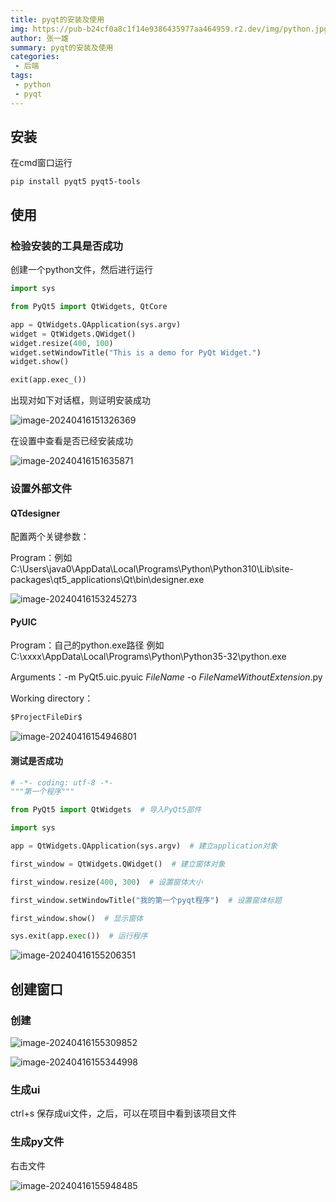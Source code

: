 ```yaml
---
title: pyqt的安装及使用
img: https://pub-b24cf0a8c1f14e9386435977aa464959.r2.dev/img/python.jpg
author: 张一雄
summary: pyqt的安装及使用
categories:
 - 后端
tags:
 - python
 - pyqt
---
```


## 安装

在cmd窗口运行

```shell
pip install pyqt5 pyqt5-tools
```

## 使用

### 检验安装的工具是否成功

创建一个python文件，然后进行运行

```python
import sys

from PyQt5 import QtWidgets, QtCore

app = QtWidgets.QApplication(sys.argv)
widget = QtWidgets.QWidget()
widget.resize(400, 100)
widget.setWindowTitle("This is a demo for PyQt Widget.")
widget.show()

exit(app.exec_())

```

出现对如下对话框，则证明安装成功

![image-20240416151326369](https://pub-b24cf0a8c1f14e9386435977aa464959.r2.dev/img/20240416151328.png)

在设置中查看是否已经安装成功

![image-20240416151635871](https://pub-b24cf0a8c1f14e9386435977aa464959.r2.dev/img/20240416151638.png)

### 设置外部文件

#### QTdesigner

配置两个关键参数：

Program：例如 C:\Users\java0\AppData\Local\Programs\Python\Python310\Lib\site-packages\qt5_applications\Qt\bin\designer.exe

![image-20240416153245273](https://pub-b24cf0a8c1f14e9386435977aa464959.r2.dev/img/20240416153247.png)

#### PyUIC

Program：自己的python.exe路径 例如 C:\xxxx\AppData\Local\Programs\Python\Python35-32\python.exe

Arguments：-m PyQt5.uic.pyuic $FileName$ -o $FileNameWithoutExtension$.py

Working directory：

```txt
$ProjectFileDir$
```

![image-20240416154946801](https://pub-b24cf0a8c1f14e9386435977aa464959.r2.dev/img/20240416154949.png)

#### 测试是否成功

```python
# -*- coding: utf-8 -*-
"""第一个程序"""

from PyQt5 import QtWidgets  # 导入PyQt5部件

import sys

app = QtWidgets.QApplication(sys.argv)  # 建立application对象

first_window = QtWidgets.QWidget()  # 建立窗体对象

first_window.resize(400, 300)  # 设置窗体大小

first_window.setWindowTitle("我的第一个pyqt程序")  # 设置窗体标题

first_window.show()  # 显示窗体

sys.exit(app.exec())  # 运行程序
```

![image-20240416155206351](https://pub-b24cf0a8c1f14e9386435977aa464959.r2.dev/img/20240416155208.png)

## 创建窗口

### 创建

![image-20240416155309852](https://pub-b24cf0a8c1f14e9386435977aa464959.r2.dev/img/20240416155312.png)

![image-20240416155344998](https://pub-b24cf0a8c1f14e9386435977aa464959.r2.dev/img/20240416155347.png)

### 生成ui

ctrl+s 保存成ui文件，之后，可以在项目中看到该项目文件

### 生成py文件

右击文件

![image-20240416155948485](https://pub-b24cf0a8c1f14e9386435977aa464959.r2.dev/img/20240416155950.png)

